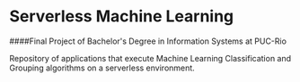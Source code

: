 # Serverless Machine Learning
####Final Project of Bachelor's Degree in Information Systems at PUC-Rio

Repository of applications that execute Machine Learning Classification and Grouping algorithms on a serverless environment.
